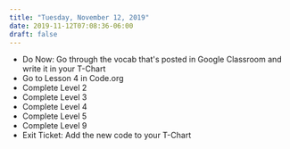 ```yaml
---
title: "Tuesday, November 12, 2019"
date: 2019-11-12T07:08:36-06:00
draft: false
---
```


- Do Now: Go through the vocab that's posted in Google Classroom and write it in your T-Chart
- Go to Lesson 4 in Code.org
- Complete Level 2
- Complete Level 3
- Complete Level 4
- Complete Level 5
- Complete Level 9
- Exit Ticket: Add the new code to your T-Chart
